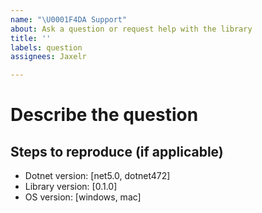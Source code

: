 ```yaml
---
name: "\U0001F4DA Support"
about: Ask a question or request help with the library
title: ''
labels: question
assignees: Jaxelr

---
```


# Describe the question

<!-- A specific description of what the question is -->

## Steps to reproduce (if applicable)

<!-- Enumerate the steps to reproduce the situation, if necessary -->

- Dotnet version: [net5.0, dotnet472]
- Library version: [0.1.0]
- OS version: [windows, mac]
